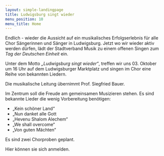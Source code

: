 ```yaml
---
layout: simple-landingpage
title: Ludwigsburg singt wieder
menu_position: 10
menu_title: Home
---
```

Endlich - wieder die Aussicht auf ein musikalisches Erfolgserlebnis 
für alle Chor Sängerinnen und Sänger in Ludwigsburg. 
Jetzt wo wir wieder aktiv werden dürfen, lädt der 
Stadtverband Musik zu einem offenen Singen zum _Tag der Deutschen Einheit_ ein.

Unter dem Motto _„Ludwigsburg singt wieder“_, treffen wir uns 03. Oktober um 
16 Uhr auf dem Ludwigsburger Marktplatz und singen im Chor eine Reihe von 
bekannten Liedern.

Die musikalische Leitung übernimmt Prof. Siegfried Bauer.

Im Zentrum soll die Freude am gemeinsamen Musizieren stehen.
Es sind bekannte Lieder die wenig Vorbereitung benötigen:

- „Kein schöner Land“
- „Nun danket alle Gott
- „Hevenu Shalom Alechem“
- „We shall overcome“
- „Von guten Mächten“

Es sind zwei Chorproben geplant.

Hier können sie sich anmelden.







